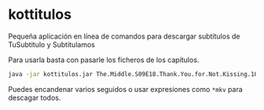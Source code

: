 # kottitulos
Pequeña aplicación en línea de comandos para descargar subtítulos de TuSubtitulo y Subtitulamos


Para usarla basta con pasarle los ficheros de los capítulos.

```bash
java -jar kottitulos.jar The.Middle.S09E18.Thank.You.for.Not.Kissing.1080p.AMZN.WEB-DL.DDP5.1.H264-NTb.mkv 
```

Puedes encandenar varios seguidos o usar expresiones como `*mkv` para descagar todos.
